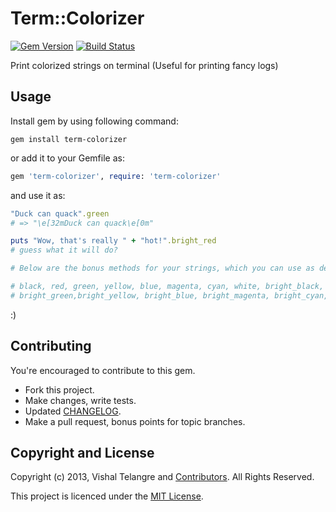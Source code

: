 Term::Colorizer
===============

[![Gem Version](https://badge.fury.io/rb/term-colorizer.png)](http://badge.fury.io/rb/term-colorizer)
[![Build Status](https://travis-ci.org/vishaltelangre/term-colorizer.png?branch=master)](https://travis-ci.org/vishaltelangre/term-colorizer)

Print colorized strings on terminal (Useful for printing fancy logs)

## Usage

Install gem by using following command:

    gem install term-colorizer

or add it to your Gemfile as:

```ruby
gem 'term-colorizer', require: 'term-colorizer'
```

and use it as:

``` ruby
"Duck can quack".green
# => "\e[32mDuck can quack\e[0m"

puts "Wow, that's really " + "hot!".bright_red
# guess what it will do?

# Below are the bonus methods for your strings, which you can use as demonstrated above:

# black, red, green, yellow, blue, magenta, cyan, white, bright_black, bright_red,
# bright_green,bright_yellow, bright_blue, bright_magenta, bright_cyan, bright_white
```

:)

## Contributing

You're encouraged to contribute to this gem.

* Fork this project.
* Make changes, write tests.
* Updated [CHANGELOG](CHANGELOG.md).
* Make a pull request, bonus points for topic branches.

## Copyright and License

Copyright (c) 2013, Vishal Telangre and [Contributors](CHANGELOG.md). All Rights Reserved.

This project is licenced under the [MIT License](LICENSE.md).
